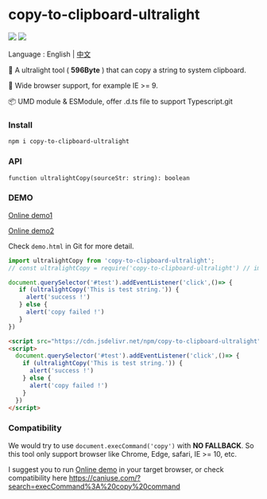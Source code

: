 # copy-to-clipboard-ultralight

![](https://travis-ci.org/OldDream/copy-to-clipboard-ultralight.svg?branch=main)
[![](https://data.jsdelivr.com/v1/package/npm/copy-to-clipboard-ultralight/badge)](https://www.jsdelivr.com/package/npm/copy-to-clipboard-ultralight)

Language : English | [中文](./README.zh-CN.md)

🚀 A ultralight tool  ( **596Byte** )  that can copy a string to system clipboard.

💫 Wide browser support, for example IE >= 9.

📦 UMD module & ESModule, offer .d.ts file to support Typescript.git



### Install

```
npm i copy-to-clipboard-ultralight
```



### API

`function ultralightCopy(sourceStr: string): boolean`



### DEMO

[Online demo1](https://codesandbox.io/s/blissful-noyce-fzx6s?file=/index.html)

[Online demo2](https://www.huangyn.icu/temp-html/copy-to-clipboard-ultralight-demo.html)

Check `demo.html` in Git for more detail.


```js
import ultralightCopy from 'copy-to-clipboard-ultralight';
// const ultralightCopy = require('copy-to-clipboard-ultralight') // import as commonJS module

document.querySelector('#test').addEventListener('click',()=> {
   if (ultralightCopy('This is test string.')) {
     alert('success !')
   } else {
     alert('copy failed !')
   }
})
```



```html
<script src="https://cdn.jsdelivr.net/npm/copy-to-clipboard-ultralight"></script>
<script>
  document.querySelector('#test').addEventListener('click',()=> {
    if (ultralightCopy('This is test string.')) {
      alert('success !')
    } else {
      alert('copy failed !')
    }
  })
</script>
```



### Compatibility

We would try to use `document.execCommand('copy')` with **NO FALLBACK**. So this tool only support browser like Chrome, Edge, safari, IE >= 10, etc.

 I suggest you to run [Online demo](https://www.huangyn.icu/temp-html/copy-to-clipboard-ultralight-demo.html) in your target browser, or check compatibility here https://caniuse.com/?search=execCommand%3A%20copy%20command



